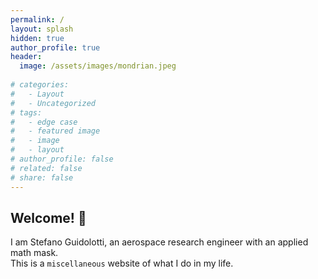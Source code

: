 ```yaml
---
permalink: /
layout: splash
hidden: true
author_profile: true
header:
  image: /assets/images/mondrian.jpeg
  
# categories:
#   - Layout
#   - Uncategorized
# tags:
#   - edge case
#   - featured image
#   - image
#   - layout
# author_profile: false
# related: false
# share: false
---
```


<!-- ---
layout: splash
permalink: /
title: "hi, I'm cr0stata."
hidden: true
excerpt: >
  An aerospace engineer with an applied math mask. <br>
  A <code>miscellaneous</code> file site of what I do in my life. <br>
header:
  # overlay_color: "#5e616c"
  overlay_image: /assets/images/landing.png
--- -->
## Welcome! :wave:

I am Stefano Guidolotti, an aerospace research engineer with an applied math mask.  
This is a <code>miscellaneous</code> website of what I do in my life.